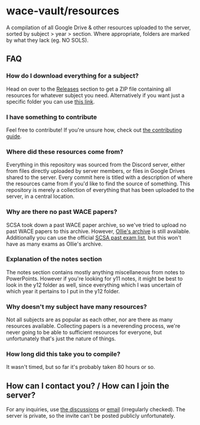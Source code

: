 # wace-vault/resources
A compilation of all Google Drive & other resources uploaded to the server, sorted by subject > year > section.
Where appropriate, folders are marked by what they lack (eg. NO SOLS).

## FAQ
### How do I download everything for a subject?
Head on over to the [Releases](https://github.com/wace-vault/collection/releases/latest) section to get a ZIP file containing all resources for whatever subject you need.
Alternatively if you want just a specific folder you can use [this link](https://download-directory.github.io/).

### I have something to contribute
Feel free to contribute! If you're unsure how, check out [the contributing guide](https://github.com/wace-vault/collection/blob/main/CONTRIBUTING.md).

### Where did these resources come from?
Everything in this repository was sourced from the Discord server, either from files directly uploaded by server members, or files in Google Drives shared to the server. Every commit here is titled with a description of where the resources came from if you'd like to find the source of something.
This repository is merely a collection of everything that has been uploaded to the server, in a central location.

### Why are there no past WACE papers?
SCSA took down a past WACE paper archive, so we've tried to upload no past WACE papers to this archive. However, [Ollie's archive](https://olliecheng.me/papers) is still available. Additionally you can use the official [SCSA past exam list](https://senior-secondary.scsa.wa.edu.au/further-resources/past-atar-course-exams), but this won't have as many exams as Ollie's archive.

### Explanation of the notes section
The notes section contains mostly anything miscellaneous from notes to PowerPoints. However if you're looking for y11 notes, it might be best to look in the y12 folder as well, since everything which I was uncertain of which year it pertains to I put in the y12 folder.

### Why doesn't my subject have many resources?
Not all subjects are as popular as each other, nor are there as many resources available. Collecting papers is a neverending process, we're never going to be able to sufficient resources for everyone, but unfortunately that's just the nature of things.

### How long did this take you to compile?
It wasn't timed, but so far it's probably taken 80 hours or so.

## How can I contact you? / How can I join the server?
For any inquiries, use [the discussions](https://github.com/wace-vault/collection/discussions) or [email](mailto:wacedungeon@gmail.com) (irregularly checked).
The server is private, so the invite can't be posted publicly unfortunately.
